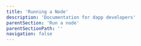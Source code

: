 ```yaml
---
title: 'Running a Node'
description: 'Documentation for dapp developers'
parentSection: 'Run a node'
parentSectionPath: ''
navigation: false
---
```

